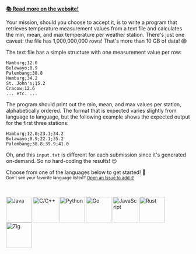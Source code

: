 **[📚 Read more on the website!](https://1brc.dev/)**

Your mission, should you choose to accept it, is to write a program that
retrieves temperature measurement values from a text file and calculates the
min, mean, and max temperature per weather station. There's just one caveat: the
file has 1,000,000,000 rows! That's more than 10 GB of data! 😱

The text file has a simple structure with one measurement value per row:

```
Hamburg;12.0
Bulawayo;8.9
Palembang;38.8
Hamburg;34.2
St. John's;15.2
Cracow;12.6
... etc. ...
```

The program should print out the min, mean, and max values per station,
alphabetically ordered. The format that is expected varies slightly from
language to language, but the following example shows the expected output for
the first three stations:

```
Hamburg;12.0;23.1;34.2
Bulawayo;8.9;22.1;35.2
Palembang;38.8;39.9;41.0
```

Oh, and this `input.txt` is different for each submission since it's generated
on-demand. So no hard-coding the results! 😉

Choose from one of the languages below to get started! 🚀 \
<sub>Don't see your favorite language listed? [Open an Issue to add it!](https://github.com/1brc/.github/issues/new)</sub>

<br>

[<img alt="Java" align=left width=70 src="https://github.com/1brc/.github/assets/61068799/39e7de04-c477-4a5b-bb0e-fab53a7f1816">](https://github.com/gunnarmorling/1brc#submitting)
[<img alt="C/C++" align=left width=70 src="https://github.com/1brc/.github/assets/61068799/97c94407-42f1-4993-8fbd-012292db653f">](https://github.com/dannyvankooten/1brc#submitting)
[<img alt="Python" align=left width=70 src="https://github.com/1brc/.github/assets/61068799/be0e2114-8148-4101-8892-f3f0aa44129d">](https://github.com/ifnesi/1brc#submitting)
[<img alt="Go" align=left width=70 src="https://github.com/1brc/.github/assets/61068799/c25e8a0a-95ed-451a-ba4a-2f1f7ba53d22">](https://github.com/AlexanderYastrebov/1brc#submitting)
[<img alt="JavaScript" align=left width=70 src="https://github.com/1brc/.github/assets/61068799/08623640-bf9f-43b4-a77e-24ecaca1d111">](https://github.com/Edgar-P-yan/1brc-nodejs-bun#submitting)
[<img alt="Rust" align=left width=70 src="https://github.com/1brc/.github/assets/61068799/d3db61f7-abab-4d51-a39b-3561d6743bef">](https://github.com/tumdum/1brc#submitting)
[<img alt="Zig" align=left width=70 src="https://github.com/1brc/.github/assets/61068799/6a3e7ee5-25e7-4e50-86bf-4ba0ab68d7df">](https://github.com/candrewlee14/1brc-zig#submitting)
